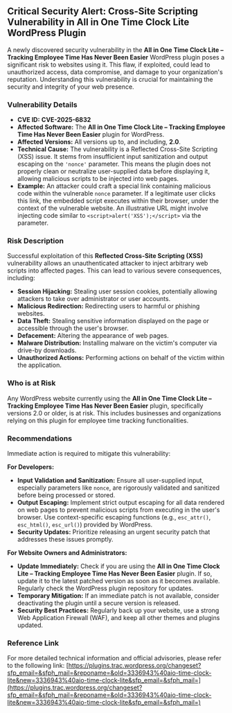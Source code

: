 ## Critical Security Alert: Cross-Site Scripting Vulnerability in All in One Time Clock Lite WordPress Plugin

A newly discovered security vulnerability in the **All in One Time Clock Lite – Tracking Employee Time Has Never Been Easier** WordPress plugin poses a significant risk to websites using it. This flaw, if exploited, could lead to unauthorized access, data compromise, and damage to your organization's reputation. Understanding this vulnerability is crucial for maintaining the security and integrity of your web presence.

### Vulnerability Details

*   **CVE ID:** **CVE-2025-6832**
*   **Affected Software:** The **All in One Time Clock Lite – Tracking Employee Time Has Never Been Easier** plugin for WordPress.
*   **Affected Versions:** All versions up to, and including, **2.0**.
*   **Technical Cause:** The vulnerability is a Reflected Cross-Site Scripting (XSS) issue. It stems from insufficient input sanitization and output escaping on the `'nonce'` parameter. This means the plugin does not properly clean or neutralize user-supplied data before displaying it, allowing malicious scripts to be injected into web pages.
*   **Example:** An attacker could craft a special link containing malicious code within the vulnerable `nonce` parameter. If a legitimate user clicks this link, the embedded script executes within their browser, under the context of the vulnerable website. An illustrative URL might involve injecting code similar to `<script>alert('XSS');</script>` via the parameter.

### Risk Description

Successful exploitation of this **Reflected Cross-Site Scripting (XSS)** vulnerability allows an unauthenticated attacker to inject arbitrary web scripts into affected pages. This can lead to various severe consequences, including:

*   **Session Hijacking:** Stealing user session cookies, potentially allowing attackers to take over administrator or user accounts.
*   **Malicious Redirection:** Redirecting users to harmful or phishing websites.
*   **Data Theft:** Stealing sensitive information displayed on the page or accessible through the user's browser.
*   **Defacement:** Altering the appearance of web pages.
*   **Malware Distribution:** Installing malware on the victim's computer via drive-by downloads.
*   **Unauthorized Actions:** Performing actions on behalf of the victim within the application.

### Who is at Risk

Any WordPress website currently using the **All in One Time Clock Lite – Tracking Employee Time Has Never Been Easier** plugin, specifically versions 2.0 or older, is at risk. This includes businesses and organizations relying on this plugin for employee time tracking functionalities.

### Recommendations

Immediate action is required to mitigate this vulnerability:

**For Developers:**
*   **Input Validation and Sanitization:** Ensure all user-supplied input, especially parameters like `nonce`, are rigorously validated and sanitized before being processed or stored.
*   **Output Escaping:** Implement strict output escaping for all data rendered on web pages to prevent malicious scripts from executing in the user's browser. Use context-specific escaping functions (e.g., `esc_attr()`, `esc_html()`, `esc_url()`) provided by WordPress.
*   **Security Updates:** Prioritize releasing an urgent security patch that addresses these issues promptly.

**For Website Owners and Administrators:**
*   **Update Immediately:** Check if you are using the **All in One Time Clock Lite – Tracking Employee Time Has Never Been Easier** plugin. If so, update it to the latest patched version as soon as it becomes available. Regularly check the WordPress plugin repository for updates.
*   **Temporary Mitigation:** If an immediate patch is not available, consider deactivating the plugin until a secure version is released.
*   **Security Best Practices:** Regularly back up your website, use a strong Web Application Firewall (WAF), and keep all other themes and plugins updated.

### Reference Link

For more detailed technical information and official advisories, please refer to the following link:
[https://plugins.trac.wordpress.org/changeset?sfp_email=&sfph_mail=&reponame=&old=3336943%40aio-time-clock-lite&new=3336943%40aio-time-clock-lite&sfp_email=&sfph_mail=](https://plugins.trac.wordpress.org/changeset?sfp_email=&sfph_mail=&reponame=&old=3336943%40aio-time-clock-lite&new=3336943%40aio-time-clock-lite&sfp_email=&sfph_mail=)